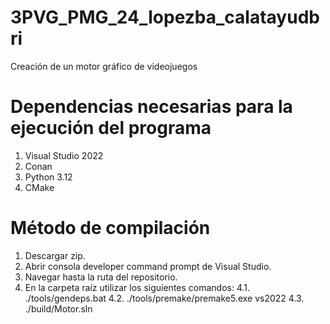 # 3PVG_PMG_24_lopezba_calatayudbri
 Creación de un motor gráfico de videojuegos
 
# Dependencias necesarias para la ejecución del programa
 1. Visual Studio 2022
 2. Conan
 3. Python 3.12
 4. CMake

# Método de compilación
 1. Descargar zip.
 2. Abrir consola developer command prompt de Visual Studio.
 3. Navegar hasta la ruta del repositorio.
 4. En la carpeta raíz utilizar los siguientes comandos:
    4.1.   ./tools/gendeps.bat
    4.2.   ./tools/premake/premake5.exe vs2022
    4.3.   ./build/Motor.sln
